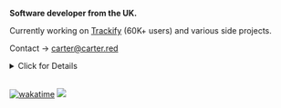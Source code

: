 **Software developer from the UK.**

Currently working on [Trackify](https://trackify.am) (60K+ users) and various side projects.

Contact -> carter@carter.red

<details>
<summary>Click for Details</summary>

## Current websites

| Project | Link | Users | Description | Date Started |
| ------- | ---- | ----- | ----------- | ------------ |
| **Trackify** | [trackify.am](https://trackify.am) | [60,000](https://trackify.am/meta) | Spotify stats web app | 19/03/2023 |
| **Anki Decks** | [ankidecks.app](https://ankidecks.app) | 59 | AI tools for modifying Anki decks | 10/06/2023 |
| **Ticket AI** | [ticketai.app](https://ticketai.app) | 32 | AI tool for managing Discord tickets | 30/05/2023 |
| **The Prospect** | [theprospect.band](https://theprospect.band) | N/A | Small static site for my friends' band | 02/12/2023 |

## WIP websites

| Project | Link | Users | Description | Date Started |
| ------- | ---- | ----- | ----------- | ------------ |
| **OpenAI Stats** | [openai-stats.carter.red](https://openai-stats.carter.red) | 0 | Stats for OpenAI API requests | 19/09/2023 |
| **Apprenticeship List** | [apprenticeshiplist.com](https://apprenticeshiplist.com) | 0 | List of UK apprenticeships aggregated from multiple sources | 31/07/2023 |
| **Pet Pictures Pro** | [petpicturespro.com](https://petpicturespro.com) | 0 | AI tools for generating pictures of pets from a small sample | 16/07/2023 |

## Previous / failed websites

| Project | Link | Users | Description | Date Started |
| ------- | ---- | ----- | ----------- | ------------ |
| **CS Jobs** | [csjobs.net](https://web.archive.org/web/20230925101257/https://csjobs.carter.red/) | 0 | Job board for computer science jobs (domain no longer mine) | 9/07/2020 |
| **Steamture** | [steamture.net](https://web.archive.org/web/20230925101624/https://steamture.carter.red/) | 0 | Marketplace for buying Argentinian steam accounts | 9/06/2021 |
| **Crypto To Me** | [crypto-to.me](https://web.archive.org/web/20220427051444/crypto-to.me) | 97 | Like linktree for crypto addresses | 3/09/2021 |
| **Topaz Bots** | [topazbots.com](https://web.archive.org/web/20230127113757/https://topazbots.com/) | 10 | SaaS that facilitated the creation of twitter bots | 4/12/2021 |
| **Bean Battles Hacks** | [BeanBattlesHacks.net](https://web.archive.org/web/20221105131736/https://beanbattleshacks.net/) | ~1,000 | Hacks for Bean Battles | 14/04/2021 |
</details>

<br>

[![wakatime](https://wakatime.com/badge/user/7e00b909-a2bd-4160-8fa5-027f2d844940.svg)](https://wakatime.com/@7e00b909-a2bd-4160-8fa5-027f2d844940)
![](https://komarev.com/ghpvc/?username=carter-0)


